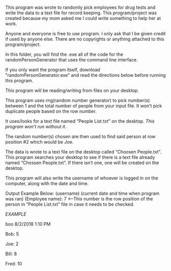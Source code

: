 This program was wrote to randomly pick employees for drug tests and write the data to a text file for record keeping. This program/project was created because my mom asked me I could write something to help her at work.

Anyone and everyone is free to use program. I only ask that I be given credit if used by anyone else. There are no copyrights or anything attached to this program/project.

In this folder, you will find the .exe all of the code for the randomPersonGenerator that uses the command line interface.

If you only want the program itself, download "randomPersonGenerator.exe" and read the directions below before running this program.

This program will be reading/writing from files on your desktop.

This program uses rng(random number generator) to pick number(s) between 1 and the total number of people from your input file. It won’t pick duplicate people based on the row number.

It uses/looks for a text file named “People List.txt” on the desktop. *This program won’t run without it*.

The random number(s) chosen are then used to find said person at row position #2 which would be Joe.

The data is wrote to a text file on the desktop called “Choosen People.txt”. This program searches your desktop to see if there is a text file already named “Chossen People.txt”. If there isn’t one, one will be created on the desktop.

This program will also write the username of whoever is logged in on the computer, along with the date and time.

Output Example Below: (username) (current date and time when program was ran) (Employee name): 7 <--This number is the row position of the person in “People List.txt” file in case it needs to be checked.

*EXAMPLE*

boo 8/2/2018 1:10 PM

Bob:	5

Joe:	2

Bill:	8

Fred:	10
